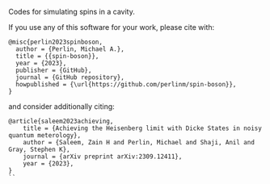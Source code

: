 Codes for simulating spins in a cavity.

If you use any of this software for your work, please cite with:
```
@misc{perlin2023spinboson,
  author = {Perlin, Michael A.},
  title = {{spin-boson}},
  year = {2023},
  publisher = {GitHub},
  journal = {GitHub repository},
  howpublished = {\url{https://github.com/perlinm/spin-boson}},
}
```
and consider additionally citing:
```
@article{saleem2023achieving,
	title = {Achieving the Heisenberg limit with Dicke States in noisy quantum meterology},
	author = {Saleem, Zain H and Perlin, Michael and Shaji, Anil and Gray, Stephen K},
	journal = {arXiv preprint arXiv:2309.12411},
	year = {2023},
}
``
